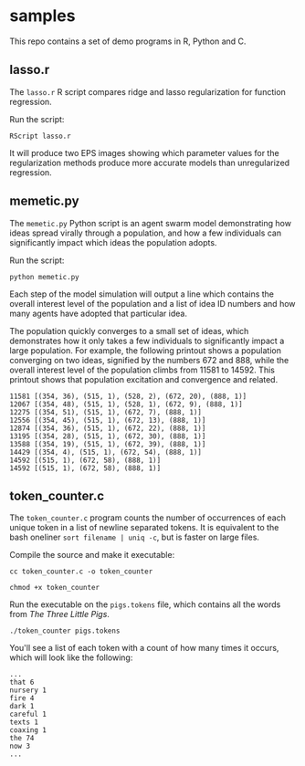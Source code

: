 # samples
This repo contains a set of demo programs in R, Python and C.



## lasso.r
The `lasso.r` R script compares ridge and lasso regularization for function regression.  

Run the script:

`RScript lasso.r`

It will produce two EPS images showing which parameter values for the regularization methods produce more accurate models than unregularized regression.

## memetic.py
The `memetic.py` Python script is an agent swarm model demonstrating how ideas spread virally through a population, and how a few individuals can significantly impact which ideas the population adopts.

Run the script:

`python memetic.py`

Each step of the model simulation will output a line which contains the overall interest level of the population and a list of idea ID numbers and how many agents have adopted that particular idea.

The population quickly converges to a small set of ideas, which demonstrates how it only takes a few individuals to significantly impact a large population.  For example, the following printout shows a population converging on two ideas, signified by the numbers 672 and 888, while the overall interest level of the population climbs from 11581 to 14592.  This printout shows that population excitation and convergence and related.

    11581 [(354, 36), (515, 1), (528, 2), (672, 20), (888, 1)]
    12067 [(354, 48), (515, 1), (528, 1), (672, 9), (888, 1)]
    12275 [(354, 51), (515, 1), (672, 7), (888, 1)]
    12556 [(354, 45), (515, 1), (672, 13), (888, 1)]
    12874 [(354, 36), (515, 1), (672, 22), (888, 1)]
    13195 [(354, 28), (515, 1), (672, 30), (888, 1)]
    13588 [(354, 19), (515, 1), (672, 39), (888, 1)]
    14429 [(354, 4), (515, 1), (672, 54), (888, 1)]
    14592 [(515, 1), (672, 58), (888, 1)]
    14592 [(515, 1), (672, 58), (888, 1)]

## token_counter.c

The `token_counter.c` program counts the number of occurrences of each unique token in a list of newline separated tokens.  It is equivalent to the bash oneliner `sort filename | uniq -c`, but is faster on large files.

Compile the source and make it executable:

`cc token_counter.c -o token_counter`

`chmod +x token_counter`

Run the executable on the `pigs.tokens` file, which contains all the words from *The Three Little Pigs*.

`./token_counter pigs.tokens`

You'll see a list of each token with a count of how many times it occurs, which will look like the following:

    ...
    that 6
    nursery 1
    fire 4
    dark 1
    careful 1
    texts 1
    coaxing 1
    the 74
    now 3
    ...
